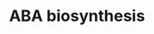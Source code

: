 ---
annotations:
- id: PW:0001310
  parent: classic metabolic pathway
  type: Pathway Ontology
  value: abscisic acid biosynthetic pathway
authors:
- LarsEijssen
- Anwesha
- Mkutmon
- MaintBot
- Eweitz
- Khanspers
description: Accumulation of ABA during seed development has been associated with
  maturation of the seed, development of desiccation tolerance and suppression of
  vivipary. Rapid increases of ABA has also been linked to water stress-induced closure
  of stomata. This pathway has been manually created based on Lycocyc content.
last-edited: 2021-12-24
organisms:
- Solanum lycopersicum
redirect_from:
- /index.php/Pathway:WP2626
- /instance/WP2626
- /instance/WP2626_rr120717
revision: r120717
schema-jsonld:
- '@context': https://schema.org/
  '@id': https://wikipathways.github.io/pathways/WP2626.html
  '@type': Dataset
  creator:
    '@type': Organization
    name: WikiPathways
  description: Accumulation of ABA during seed development has been associated with
    maturation of the seed, development of desiccation tolerance and suppression of
    vivipary. Rapid increases of ABA has also been linked to water stress-induced
    closure of stomata. This pathway has been manually created based on Lycocyc content.
  keywords:
  - (+)-abscisate
  - 1.1.1.288
  - 1.13.11.51
  - 1.2.3.14
  - 5.3.99.9
  - 9'-cis-neoxanthin
  - Trans-neoxanthin
  - abscisic aldehyde
  - violaxanthin
  - xanthoxin
  license: CC0
  name: ABA biosynthesis
seo: CreativeWork
title: ABA biosynthesis
wpid: WP2626
---